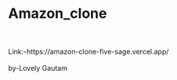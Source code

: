 # Amazon_clone
<br>
<br>
Link:-https://amazon-clone-five-sage.vercel.app/
<br>
<br>
by-Lovely Gautam
